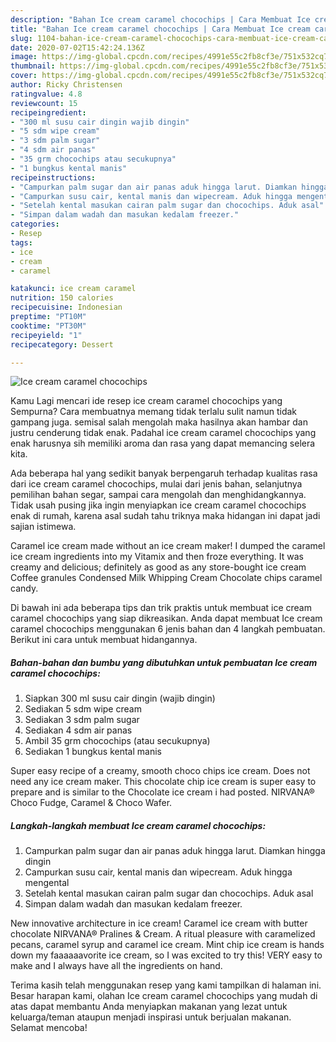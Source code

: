 ```yaml
---
description: "Bahan Ice cream caramel chocochips | Cara Membuat Ice cream caramel chocochips Yang Paling Enak"
title: "Bahan Ice cream caramel chocochips | Cara Membuat Ice cream caramel chocochips Yang Paling Enak"
slug: 1104-bahan-ice-cream-caramel-chocochips-cara-membuat-ice-cream-caramel-chocochips-yang-paling-enak
date: 2020-07-02T15:42:24.136Z
image: https://img-global.cpcdn.com/recipes/4991e55c2fb8cf3e/751x532cq70/ice-cream-caramel-chocochips-foto-resep-utama.jpg
thumbnail: https://img-global.cpcdn.com/recipes/4991e55c2fb8cf3e/751x532cq70/ice-cream-caramel-chocochips-foto-resep-utama.jpg
cover: https://img-global.cpcdn.com/recipes/4991e55c2fb8cf3e/751x532cq70/ice-cream-caramel-chocochips-foto-resep-utama.jpg
author: Ricky Christensen
ratingvalue: 4.8
reviewcount: 15
recipeingredient:
- "300 ml susu cair dingin wajib dingin"
- "5 sdm wipe cream"
- "3 sdm palm sugar"
- "4 sdm air panas"
- "35 grm chocochips atau secukupnya"
- "1 bungkus kental manis"
recipeinstructions:
- "Campurkan palm sugar dan air panas aduk hingga larut. Diamkan hingga dingin"
- "Campurkan susu cair, kental manis dan wipecream. Aduk hingga mengental"
- "Setelah kental masukan cairan palm sugar dan chocochips. Aduk asal"
- "Simpan dalam wadah dan masukan kedalam freezer."
categories:
- Resep
tags:
- ice
- cream
- caramel

katakunci: ice cream caramel 
nutrition: 150 calories
recipecuisine: Indonesian
preptime: "PT10M"
cooktime: "PT30M"
recipeyield: "1"
recipecategory: Dessert

---
```



![Ice cream caramel chocochips](https://img-global.cpcdn.com/recipes/4991e55c2fb8cf3e/751x532cq70/ice-cream-caramel-chocochips-foto-resep-utama.jpg)

Kamu Lagi mencari ide resep ice cream caramel chocochips yang Sempurna? Cara membuatnya memang tidak terlalu sulit namun tidak gampang juga. semisal salah mengolah maka hasilnya akan hambar dan justru cenderung tidak enak. Padahal ice cream caramel chocochips yang enak harusnya sih memiliki aroma dan rasa yang dapat memancing selera kita.

Ada beberapa hal yang sedikit banyak berpengaruh terhadap kualitas rasa dari ice cream caramel chocochips, mulai dari jenis bahan, selanjutnya pemilihan bahan segar, sampai cara mengolah dan menghidangkannya. Tidak usah pusing jika ingin menyiapkan ice cream caramel chocochips enak di rumah, karena asal sudah tahu triknya maka hidangan ini dapat jadi sajian istimewa.

Caramel ice cream made without an ice cream maker! I dumped the caramel ice cream ingredients into my Vitamix and then froze everything. It was creamy and delicious; definitely as good as any store-bought ice cream  Coffee granules Condensed Milk Whipping Cream Chocolate chips caramel candy.


Di bawah ini ada beberapa tips dan trik praktis untuk membuat ice cream caramel chocochips yang siap dikreasikan. Anda dapat membuat Ice cream caramel chocochips menggunakan 6 jenis bahan dan 4 langkah pembuatan. Berikut ini cara untuk membuat hidangannya.

<!--inarticleads1-->

##### Bahan-bahan dan bumbu yang dibutuhkan untuk pembuatan Ice cream caramel chocochips:

1. Siapkan 300 ml susu cair dingin (wajib dingin)
1. Sediakan 5 sdm wipe cream
1. Sediakan 3 sdm palm sugar
1. Sediakan 4 sdm air panas
1. Ambil 35 grm chocochips (atau secukupnya)
1. Sediakan 1 bungkus kental manis


Super easy recipe of a creamy, smooth choco chips ice cream. Does not need any ice cream maker. This chocolate chip ice cream is super easy to prepare and is similar to the Chocolate ice cream i had posted. NIRVANA® Choco Fudge, Caramel &amp; Choco Wafer. 

<!--inarticleads2-->

##### Langkah-langkah membuat Ice cream caramel chocochips:

1. Campurkan palm sugar dan air panas aduk hingga larut. Diamkan hingga dingin
1. Campurkan susu cair, kental manis dan wipecream. Aduk hingga mengental
1. Setelah kental masukan cairan palm sugar dan chocochips. Aduk asal
1. Simpan dalam wadah dan masukan kedalam freezer.


New innovative architecture in ice cream! Caramel ice cream with butter chocolate NIRVANA® Pralines &amp; Cream. A ritual pleasure with caramelized pecans, caramel syrup and caramel ice cream. Mint chip ice cream is hands down my faaaaaavorite ice cream, so I was excited to try this! VERY easy to make and I always have all the ingredients on hand. 

Terima kasih telah menggunakan resep yang kami tampilkan di halaman ini. Besar harapan kami, olahan Ice cream caramel chocochips yang mudah di atas dapat membantu Anda menyiapkan makanan yang lezat untuk keluarga/teman ataupun menjadi inspirasi untuk berjualan makanan. Selamat mencoba!
